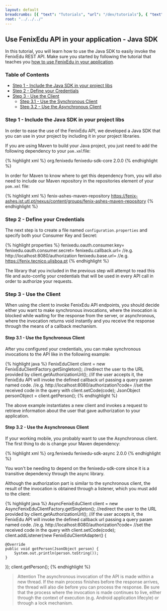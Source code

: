 ```yaml
---
layout: default
breadcrumbs: [{ "text": "Tutorials", "url": "/dev/tutorials"}, { "text": "Use FenixEdu API in your application", "url": "/dev/tutorials/use-fenixedu-api-in-your-application" }, { "text": "Java SDK", "url": "/dev/tutorials/use-fenixedu-api-in-your-application/java-sdk" }]
root: "../../../"
---
```


## Use FenixEdu API in your application - Java SDK

In this tutorial, you will learn how to use the Java SDK to easily invoke the FenixEdu REST API. Make sure you started by following the tutorial that teaches you [how to use FenixEdu in your application][use-fenix-edu-in-your-application-tutorial].


### Table of Contents
* [Step 1 - Include the Java SDK in your project libs](#toc_2)
* [Step 2 - Define your Credentials](#toc_3)
* [Step 3 - Use the Client](#toc_4)
  * [Step 3.1 - Use the Synchronous Client](#toc_5)
  * [Step 3.2 - Use the Asynchronous Client](#toc_6)

### Step 1 - Include the Java SDK in your project libs

In order to ease the use of the FenixEdu API, we developed a Java SDK that you can use in your project by including it in your project libraries.

If you are using Maven to build your Java project, you just need to add the following dependency to your ```pom.xml```file:

{% highlight xml %}
<dependency>
  <groupId>org.fenixedu</groupId>
  <artifactId>fenixedu-sdk-core</artifactId>
  <version>2.0.0</version>
</dependency>
{% endhighlight %}

In order for Maven to know where to get this dependency from, you will also need to include our Maven repository in the repositories element of your ```pom.xml``` file:

{% highlight xml %}
<repository>
  <id>fenix-ashes-maven-repository</id>
  <url>https://fenix-ashes.ist.utl.pt/nexus/content/groups/fenix-ashes-maven-repository</url>
</repository>
{% endhighlight %}	

### Step 2 - Define your Credentials

The next step is to create a file named ```configuration.properties``` and specify both your Consumer Key and Secret:

{% highlight properties %}
fenixedu.oauth.consumer.key=<your-consumer-key>
fenixedu.oauth.consumer.secret=<your-consumer-secret>
fenixedu.callback.url=<your-application-callback-url> //e.g. http://localhost:8080/authorization 
fenixedu.base.url=<fenixedu-installation-base-url> //e.g. https://fenix.tecnico.ulisboa.pt
{% endhighlight %}


The library that you included in the previous step will attempt to read this file and auto-config your credentials that will be used in every API call in order to authorize your requests.


### Step 3 - Use the Client

When using the client to invoke FenixEdu API endpoints, you should decide either you want to make synchronous invocations, where the invocation is blocked while waiting for the response from the server, or asynchronous, where the invocation returns void instantly and you receive the response through the means of a callback mechanism.

#### Step 3.1 - Use the Synchronous Client

After you configured your credentials, you can make synchronous invocations to the API like in the following example:

{% highlight java %}
FenixEduClient client = new FenixEduClientFactory.getSingleton();
//redirect the user to the URL provided by client.getAuthorizationUrl();
//if the user accepts it, the FenixEdu API will invoke the defined callback url passing a query param named code.
//e.g. http://localhost:8080/authorization?code=<authorization-code>
//set the received code in the query with client.setCode(code);
JsonObject personObject = client.getPerson();
{% endhighlight %}

The above example instantiates a new client and invokes a request to retrieve information about the user that gave authorization to your application.

#### Step 3.2 - Use the Asynchronous Client

If your working mobile, you probably want to use the Asynchronous client. The first thing to do is change your Maven dependency:

{% highlight xml %}
<dependency>
  <groupId>org.fenixedu</groupId>
  <artifactId>fenixedu-sdk-async</artifactId>
  <version>2.0.0</version>
</dependency>
{% endhighlight %}

You won't be needing to depend on the fenixedu-sdk-core since it is a transitive dependency through the async library.

Although the authorization part is similar to the synchronous client, the result of the invocation is obtained through a listener, which you must add to the client:

{% highlight java %}
AsyncFenixEduClient client = new AsyncFenixEduClientFactory.getSingleton();
//redirect the user to the URL provided by client.getAuthorizationUrl();
//if the user accepts it, the FenixEdu API will invoke the defined callback url passing a query param named code.
//e.g. http://localhost:8080/authorization?code=<authorization-code>
//set the received code in the query with client.setCode(code);
client.addListener(new FenixEduClientAdapter() {
	
	@Override
    public void gotPerson(JsonObject person) {
        System.out.println(person.toString());
    }
});
client.getPerson();
{% endhighlight %}

> <span>Attention</span>
> The asynchronous invocation of the API is made within a new thread. If the main process finishes before the response arrives, the thread will also die before you can process the response. Be sure that the process where the invocation is made continues to live, either through the context of execution (e.g. Android application lifecyle) or through a lock mechanism.

[use-fenix-edu-in-your-application-tutorial]: /dev/tutorials/use-fenixedu-api-in-your-application
[Eclipse]: http://www.eclipse.org/downloads/
[Maven]: http://maven.apache.org/
[Java Oracle]: http://www.oracle.com/technetwork/java/javase/downloads/index.html